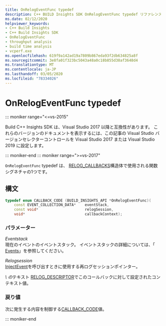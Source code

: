 ```yaml
---
title: OnRelogEventFunc typedef
description: C++ BUILD Insights SDK OnRelogEventFunc typedef リファレンス。
ms.date: 02/12/2020
helpviewer_keywords:
- C++ Build Insights
- C++ Build Insights SDK
- OnRelogEventFunc
- throughput analysis
- build time analysis
- vcperf.exe
ms.openlocfilehash: 619f9a142ad19a7809b867eda93f2db634825a8f
ms.sourcegitcommit: 3e8fa01f323bc5043a48a0c18b855d38af3648d4
ms.translationtype: MT
ms.contentlocale: ja-JP
ms.lasthandoff: 03/05/2020
ms.locfileid: "78334026"
---
```

# <a name="onrelogeventfunc-typedef"></a>OnRelogEventFunc typedef

::: moniker range="<=vs-2015"

Build C++ Insights SDK は、Visual Studio 2017 以降と互換性があります。 これらのバージョンのドキュメントを表示するには、この記事の Visual Studio バージョンセレクターコントロールを Visual Studio 2017 または Visual Studio 2019 に設定します。

::: moniker-end
::: moniker range=">=vs-2017"

`OnRelogEventFunc` typedef は、 [RELOG_CALLBACKS](relog-callbacks-struct.md)構造体で使用される関数シグネチャの1つです。

## <a name="syntax"></a>構文

```cpp
typedef enum CALLBACK_CODE (BUILD_INSIGHTS_API *OnRelogEventFunc)(
    const EVENT_COLLECTION_DATA*    eventStack,
    const void*                     relogSession,
    void*                           callbackContext);
```

### <a name="parameters"></a>パラメーター

*Eventstack*\
現在のイベントのイベントスタック。 イベントスタックの詳細については、「 [Events](../event-table.md)」を参照してください。

*Relogsession*\
[InjectEvent](../functions/inject-event.md)を呼び出すときに使用する再ログセッションポインター。

*\ の*テキスト
[RELOG_DESCRIPTOR](analysis-descriptor-struct.md)でこのコールバックに対して設定されたコンテキスト値。

### <a name="return-value"></a>戻り値

次に発生する内容を制御する[CALLBACK_CODE](callback-code-enum.md)値。

::: moniker-end
